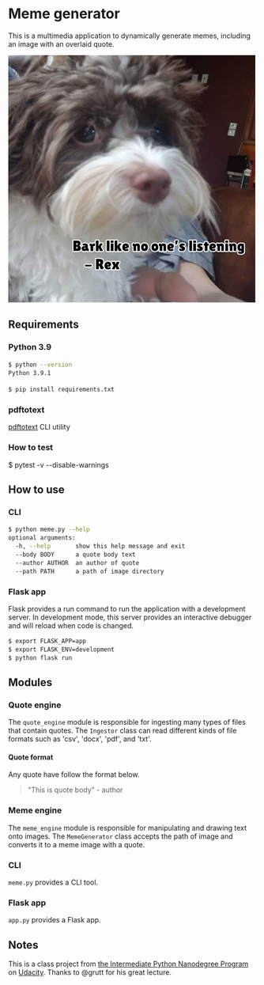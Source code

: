 # Meme generator

This is a multimedia application to dynamically generate memes, including an image with an overlaid quote.

![meme_exmaple](./tmp/meme_example.jpg)

## Requirements

### Python 3.9

```bash
$ python --version
Python 3.9.1

$ pip install requirements.txt
```

### pdftotext

[pdftotext](https://www.xpdfreader.com/pdftotext-man.html) CLI utility

### How to test
$ pytest -v --disable-warnings

## How to use

### CLI

```bash
$ python meme.py --help
optional arguments:
  -h, --help       show this help message and exit
  --body BODY      a quote body text
  --author AUTHOR  an author of quote
  --path PATH      a path of image directory
```

### Flask app

Flask provides a run command to run the application with a development server.
In development mode, this server provides an interactive debugger and will reload when code is changed.

```bash
$ export FLASK_APP=app
$ export FLASK_ENV=development
$ python flask run
```

## Modules

### Quote engine

The `quote_engine` module is responsible for ingesting many types of files that contain quotes.
The `Ingestor` class can read different kinds of file formats such as 'csv', 'docx', 'pdf', and 'txt'.

#### Quote format

Any quote have follow the format below.

> "This is quote body" - author

### Meme engine

The `meme_engine` module is responsible for manipulating and drawing text onto images.
The `MemeGenerator` class accepts the path of image and converts it to a meme image with a quote.

### CLI

`meme.py` provides a CLI tool.

### Flask app

`app.py` provides a Flask app.

## Notes

This is a class project from [the Intermediate Python Nanodegree Program](https://www.udacity.com/course/intermediate-python-nanodegree--nd303) on [Udacity](https://www.udacity.com/). Thanks to @grutt for his great lecture.
